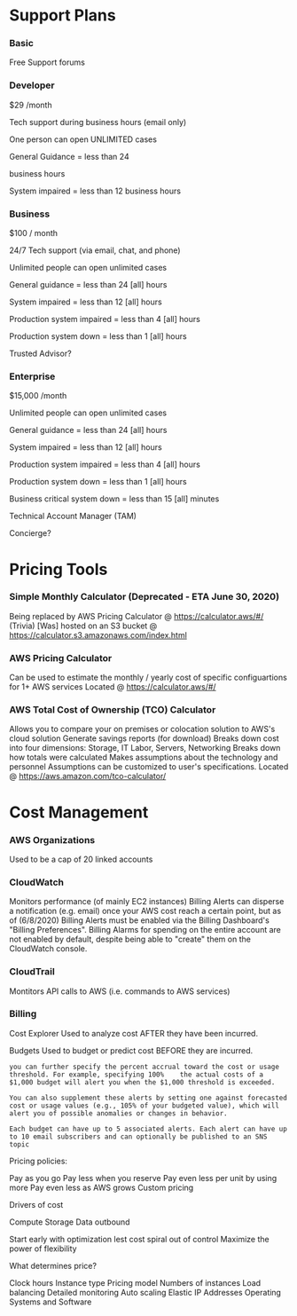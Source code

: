 # Support Plans


### Basic

Free
Support forums


### Developer

$29 /month

Tech support during business hours (email only)

One person can open UNLIMITED cases

General Guidance = less than 24

business hours

System impaired = less than 12 business hours


### Business


$100 / month

24/7 Tech support (via email, chat, and phone)

Unlimited people can open unlimited cases

General guidance = less than 24 [all] hours

System impaired = less than 12 [all] hours

Production system impaired = less than 4 [all] hours

Production system down = less than 1 [all] hours

Trusted Advisor?


### Enterprise


$15,000 /month

Unlimited people can open unlimited cases

General guidance = less than 24 [all] hours

System impaired = less than 12 [all] hours

Production system impaired = less than 4 [all] hours

Production system down = less than 1 [all] hours

Business critical system down = less than 15 [all] minutes

Technical Account Manager (TAM)

Concierge?


# Pricing Tools

### Simple Monthly Calculator (Deprecated - ETA June 30, 2020)

Being replaced by AWS Pricing Calculator @ https://calculator.aws/#/
(Trivia) [Was] hosted on an S3 bucket @ https://calculator.s3.amazonaws.com/index.html

### AWS Pricing Calculator

Can be used to estimate the monthly / yearly cost of specific configuartions for 1+ AWS services
Located @ https://calculator.aws/#/

### AWS Total Cost of Ownership (TCO) Calculator

Allows you to compare your on premises or colocation solution to AWS's cloud solution
Generate savings reports (for download)
Breaks down cost into four dimensions: Storage, IT Labor, Servers, Networking
Breaks down how totals were calculated
Makes assumptions about the technology and personnel
Assumptions can be customized to user's specifications.
Located @ https://aws.amazon.com/tco-calculator/


# Cost Management

### AWS Organizations

Used to be a cap of 20 linked accounts

### CloudWatch

Monitors performance (of mainly EC2 instances)
Billing Alerts can disperse a notification (e.g. email) once your AWS cost reach a certain point, but as of
(6/8/2020) Billing Alerts must be enabled via the Billing Dashboard's "Billing Preferences". Billing Alarms
for spending on the entire account are not enabled by default, despite being able to "create" them on the
CloudWatch console.

### CloudTrail

Montitors API calls to AWS (i.e. commands to AWS services)

### Billing

Cost Explorer
    Used to analyze cost AFTER they have been incurred.

Budgets
    Used to budget or predict cost BEFORE they are incurred.

    you can further specify the percent accrual toward the cost or usage threshold. For example, specifying 100%    the actual costs of a $1,000 budget will alert you when the $1,000 threshold is exceeded.

    You can also supplement these alerts by setting one against forecasted cost or usage values (e.g., 105% of your budgeted value), which will alert you of possible anomalies or changes in behavior.

    Each budget can have up to 5 associated alerts. Each alert can have up to 10 email subscribers and can optionally be published to an SNS topic


Pricing policies:

Pay as you go
Pay less when you reserve
Pay even less per unit by using more
Pay even less as AWS grows
Custom pricing

Drivers of cost

Compute
Storage
Data outbound

Start early with optimization lest cost spiral out of control
Maximize the power of flexibility

What determines price?

Clock hours
Instance type
Pricing model
Numbers of instances
Load balancing
Detailed monitoring
Auto scaling
Elastic IP Addresses
Operating Systems and Software